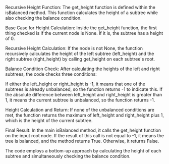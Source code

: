 Recursive Height Function: The get_height function is defined within the isBalanced method. This function calculates the height of a subtree while also checking the balance condition.

Base Case for Height Calculation: Inside the get_height function, the first thing checked is if the current node is None. If it is, the subtree has a height of 0.

Recursive Height Calculation: If the node is not None, the function recursively calculates the height of the left subtree (left_height) and the right subtree (right_height) by calling get_height on each subtree's root.

Balance Condition Check: After calculating the heights of the left and right subtrees, the code checks three conditions:

If either the left_height or right_height is -1, it means that one of the subtrees is already unbalanced, so the function returns -1 to indicate this.
If the absolute difference between left_height and right_height is greater than 1, it means the current subtree is unbalanced, so the function returns -1.

Height Calculation and Return: If none of the unbalanced conditions are met, the function returns the maximum of left_height and right_height plus 1, which is the height of the current subtree.

Final Result: In the main isBalanced method, it calls the get_height function on the input root node. If the result of this call is not equal to -1, it means the tree is balanced, and the method returns True. Otherwise, it returns False.

The code employs a bottom-up approach by calculating the height of each subtree and simultaneously checking the balance condition.​
